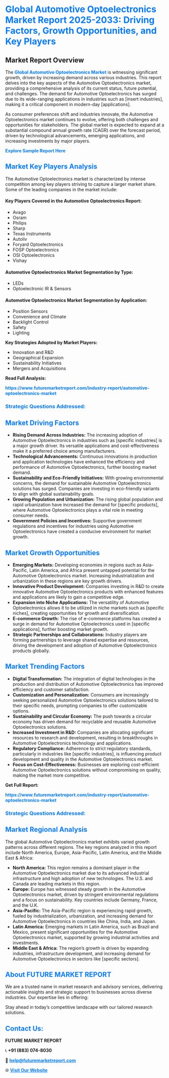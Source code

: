 <h1 style="color: #007BFF;">Global Automotive Optoelectronics Market Report 2025-2033: Driving Factors, Growth Opportunities, and Key Players</h1>

<section id="overview">
<h2>Market Report Overview</h2>
<p>The <a href="https://www.futuremarketreport.com/industry-report/automotive-optoelectronics-market" style="color: #007BFF; text-decoration: none;"><strong>Global Automotive Optoelectronics Market</strong></a> is witnessing significant growth, driven by increasing demand across various industries. This report delves into the key aspects of the Automotive Optoelectronics market, providing a comprehensive analysis of its current status, future potential, and challenges. The demand for Automotive Optoelectronics has surged due to its wide-ranging applications in industries such as [insert industries], making it a critical component in modern-day [applications].</p>
<p>As consumer preferences shift and industries innovate, the Automotive Optoelectronics market continues to evolve, offering both challenges and opportunities for stakeholders. The global market is expected to expand at a substantial compound annual growth rate (CAGR) over the forecast period, driven by technological advancements, emerging applications, and increasing investments by major players.</p>
</section>

<section id="overview">
<p><a href="https://www.futuremarketreport.com/request-sample/reportId=62478" style="color: #007BFF; text-decoration: none;"><strong>Explore Sample Report Here</strong></a></p>
</section>

<section id="key-players">
<h2 style="color: #007BFF;">Market Key Players Analysis</h2>
<p>The Automotive Optoelectronics market is characterized by intense competition among key players striving to capture a larger market share. Some of the leading companies in the market include:</p>
<h4>Key Players Covered in the Automotive Optoelectronics Report:</h4>
<ul><li>Avago</li><li>Osram</li><li>Philips</li><li>Sharp</li><li>Texas Instruments</li><li>Autoliv</li><li>Foryard Optoelectronics</li><li>FOSP Optoelectronics</li><li>OSI Optoelectronics</li><li>Vishay</li></ul>
<h4>Automotive Optoelectronics Market Segmentation by Type:</h4>
<ul><li>LEDs</li><li>Optoelectronic IR &amp; Sensors</li></ul>

<h4>Automotive Optoelectronics Market Segmentation by Application:</h4>
<ul><li>Position Sensors</li><li>Convenience and Climate</li><li>Backlight Control</li><li>Safety</li><li>Lighting</li></ul>
<p><strong>Key Strategies Adopted by Market Players:</strong></p>
<ul>
<li>Innovation and R&D</li>
<li>Geographical Expansion</li>
<li>Sustainability Initiatives</li>
<li>Mergers and Acquisitions</li>
</ul>
</section>

<section>
<p><strong>Read Full Analysis: </strong></p><a href="https://www.futuremarketreport.com/industry-report/automotive-optoelectronics-market" style="color: #007BFF; text-decoration: none;"><strong>https://www.futuremarketreport.com/industry-report/automotive-optoelectronics-market</strong></a>
<h3 style="color: #007BFF;">Strategic Questions Addressed:</h3>
</section>

<section id="driving-factors">
<h2 style="color: #007BFF;">Market Driving Factors</h2>
<ul>
<li><strong>Rising Demand Across Industries:</strong> The increasing adoption of Automotive Optoelectronics in industries such as [specific industries] is a major growth driver. Its versatile applications and cost-effectiveness make it a preferred choice among manufacturers.</li>
<li><strong>Technological Advancements:</strong> Continuous innovations in production and application technologies have enhanced the efficiency and performance of Automotive Optoelectronics, further boosting market demand.</li>
<li><strong>Sustainability and Eco-Friendly Initiatives:</strong> With growing environmental concerns, the demand for sustainable Automotive Optoelectronics solutions has surged. Companies are investing in eco-friendly variants to align with global sustainability goals.</li>
<li><strong>Growing Population and Urbanization:</strong> The rising global population and rapid urbanization have increased the demand for [specific products], where Automotive Optoelectronics plays a vital role in meeting consumer needs.</li>
<li><strong>Government Policies and Incentives:</strong> Supportive government regulations and incentives for industries using Automotive Optoelectronics have created a conducive environment for market growth.</li>
</ul>
</section>

<section id="growth-opportunities">
<h2 style="color: #007BFF;">Market Growth Opportunities</h2>
<ul>
<li><strong>Emerging Markets:</strong> Developing economies in regions such as Asia-Pacific, Latin America, and Africa present untapped potential for the Automotive Optoelectronics market. Increasing industrialization and urbanization in these regions are key growth drivers.</li>
<li><strong>Innovative Product Development:</strong> Companies investing in R&D to create innovative Automotive Optoelectronics products with enhanced features and applications are likely to gain a competitive edge.</li>
<li><strong>Expansion into Niche Applications:</strong> The versatility of Automotive Optoelectronics allows it to be utilized in niche markets such as [specific niches], creating opportunities for growth and diversification.</li>
<li><strong>E-commerce Growth:</strong> The rise of e-commerce platforms has created a surge in demand for Automotive Optoelectronics used in [specific applications], further boosting market growth.</li>
<li><strong>Strategic Partnerships and Collaborations:</strong> Industry players are forming partnerships to leverage shared expertise and resources, driving the development and adoption of Automotive Optoelectronics products globally.</li>
</ul>
</section>

<section id="trending-factors">
<h2 style="color: #007BFF;">Market Trending Factors</h2>
<ul>
<li><strong>Digital Transformation:</strong> The integration of digital technologies in the production and distribution of Automotive Optoelectronics has improved efficiency and customer satisfaction.</li>
<li><strong>Customization and Personalization:</strong> Consumers are increasingly seeking personalized Automotive Optoelectronics solutions tailored to their specific needs, prompting companies to offer customizable options.</li>
<li><strong>Sustainability and Circular Economy:</strong> The push towards a circular economy has driven demand for recyclable and reusable Automotive Optoelectronics solutions.</li>
<li><strong>Increased Investment in R&D:</strong> Companies are allocating significant resources to research and development, resulting in breakthroughs in Automotive Optoelectronics technology and applications.</li>
<li><strong>Regulatory Compliance:</strong> Adherence to strict regulatory standards, particularly in industries like [specific industries], is influencing product development and quality in the Automotive Optoelectronics market.</li>
<li><strong>Focus on Cost-Effectiveness:</strong> Businesses are exploring cost-efficient Automotive Optoelectronics solutions without compromising on quality, making the market more competitive.</li>
</ul>
</section>

<section>
<p><strong>Get Full Report: </strong></p><a href="https://www.futuremarketreport.com/industry-report/automotive-optoelectronics-market" style="color: #007BFF; text-decoration: none;"><strong>https://www.futuremarketreport.com/industry-report/automotive-optoelectronics-market</strong></a>
<h3 style="color: #007BFF;">Strategic Questions Addressed:</h3>
</section>


<section id="regional-analysis">
<h2 style="color: #007BFF;">Market Regional Analysis</h2>
<p>The global Automotive Optoelectronics market exhibits varied growth patterns across different regions. The key regions analyzed in this report include North America, Europe, Asia-Pacific, Latin America, and the Middle East & Africa:</p>
<ul>
<li><strong>North America:</strong> This region remains a dominant player in the Automotive Optoelectronics market due to its advanced industrial infrastructure and high adoption of new technologies. The U.S. and Canada are leading markets in this region.</li>
<li><strong>Europe:</strong> Europe has witnessed steady growth in the Automotive Optoelectronics market, driven by stringent environmental regulations and a focus on sustainability. Key countries include Germany, France, and the U.K.</li>
<li><strong>Asia-Pacific:</strong> The Asia-Pacific region is experiencing rapid growth, fueled by industrialization, urbanization, and increasing demand for Automotive Optoelectronics in countries like China, India, and Japan.</li>
<li><strong>Latin America:</strong> Emerging markets in Latin America, such as Brazil and Mexico, present significant opportunities for the Automotive Optoelectronics market, supported by growing industrial activities and investments.</li>
<li><strong>Middle East & Africa:</strong> The region’s growth is driven by expanding industries, infrastructure development, and increasing demand for Automotive Optoelectronics in sectors like [specific sectors].</li>
</ul>
</section>

<footer>
<h2 style="color: #007BFF;">About FUTURE MARKET REPORT</h2>
<p>We are a trusted name in market research and advisory services, delivering actionable insights and strategic support to businesses across diverse industries. Our expertise lies in offering:</p>

<p>Stay ahead in today’s competitive landscape with our tailored research solutions.</p>

<h2 style="color: #007BFF;">Contact Us:</h2>
<p><strong>FUTURE MARKET REPORT</strong></p>
<p>📞 <strong>+91 (883) 074-8030</strong></p>
<p>📧 <strong><a href="mailto:help@futuremarketreport.com" style="color: #007BFF;">help@futuremarketreport.com</a></strong></p>
<p>🌐 <strong><a href="https://www.futuremarketreport.com/" style="color: #007BFF;">Visit Our Website</a></strong></p>
</footer>